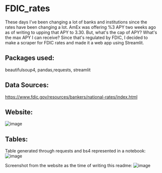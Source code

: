 # FDIC_rates


These days I've been changing a lot of banks and institutions since the rates have been changing a lot. AmEx was offering %3 APY two weeks ago as of writing to upping that APY to 3.30. But, what's the cap of APY? What's the max APY I can receive? Since that's regulated by FDIC, I decided to make a scraper for FDIC rates and made it a  web app using Streamlit. 

## Packages used:
beautifulsoup4, pandas,requests, streamlit

## Data Sources:
https://www.fdic.gov/resources/bankers/national-rates/index.html

## Website:
![image](https://user-images.githubusercontent.com/33205097/210286409-7b23c79c-c077-428e-88aa-878062b6c086.png)

## Tables:
Table generated through requests and bs4 represented in a notebook:
![image](https://user-images.githubusercontent.com/33205097/210286083-ac325e29-7035-4609-8277-ec16e9072b2e.png)

Screenshot from the website as the time of writing this readme: 
![image](https://user-images.githubusercontent.com/33205097/210286104-c059fb61-bf6d-43fb-bbd7-204440878355.png)
